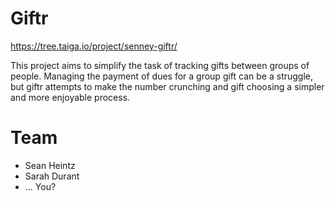 # Giftr

https://tree.taiga.io/project/senney-giftr/

This project aims to simplify the task of tracking gifts between groups of
people. Managing the payment of dues for a group gift can be a struggle,
but giftr attempts to make the number crunching and gift choosing a
simpler and more enjoyable process.

# Team

* Sean Heintz
* Sarah Durant
* ... You?
